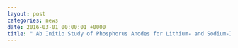 ```yaml
---
layout: post
categories: news
date: 2016-03-01 00:00:01 +0000
title: " Ab Initio Study of Phosphorus Anodes for Lithium- and Sodium-Ion Batteries"
---
```


 
